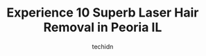 ---
layout: ampstory
image: https://i0.wp.com/www.depkes.org/wp-content/uploads/2023/06/laser-hair-removal-0-in-peoria-il-1685866747.jpeg?resize=640,853
author: techidn
featured: false
description: Discover the impressive array of Laser Hair Removal options in Peoria IL, where you can find 10 of the largest Laser Hair Removal establishments in the area. From renowned classics to hidden
title: Experience 10 Superb Laser Hair Removal in Peoria IL
cover:
   title: Experience 10 Superb Laser Hair Removal in Peoria IL
   subtitle: Rickpate
   background: https://www.depkes.org/wp-content/uploads/2023/06/laser-hair-removal-0-in-peoria-il-1685866747.jpeg

pages: 
 - layout: thirds
   top: <h1>#1 Corpo Bello Salon Day Spa & Boutique - Peoria, IL</h1>
   bottom: "<p>Jordan was absolutely AMAZING at mine and my girls hair and makeup for my wedding July 9th! She came to my location and was ready to go from the start. Her and her assist</p>"
   background: https://www.depkes.org/wp-content/uploads/2023/06/laser-hair-removal-1-in-peoria-il-1685866747.jpeg
   backgroundblur: true
 - layout: thirds
   top: <h1>#2 Milan Laser Hair Removal</h1>
   bottom: "<p>I cannot say enough good things about my experience at Milan Laser. I consistently recommend it to friends and always say, I wish I would have gone there sooner. The offi</p>"
   background: https://www.depkes.org/wp-content/uploads/2023/06/laser-hair-removal-2-in-peoria-il-1685866748.jpeg
   cta:
      link: https://www.depkes.org/blog/experience-10-superb-laser-hair-removal-in-peoria-il/
      text: Experience 10 Superb Laser Hair Removal in Peoria IL
 - layout: thirds
   top: <h1>#3 Vanilla Sugar Face & Body</h1>
   bottom: "<p>2001 W Willow Knolls Dr # 201, Peoria, IL 61614, United States</p>"
   background: https://www.depkes.org/wp-content/uploads/2023/06/laser-hair-removal-3-in-peoria-il-1685866748.jpeg
   cta:
      link: https://www.depkes.org/blog/experience-10-superb-laser-hair-removal-in-peoria-il/
      text: Experience 10 Superb Laser Hair Removal in Peoria IL
 - layout: thirds
   top: <h1>#4 Sandia Salon + Spa</h1>
   bottom: "<p>4701 N University St, Peoria, IL 61614, United States</p>"
   background: https://images.unsplash.com/photo-1533735380053-eb8d0759b24a?ixlib=rb-4.0.3&ixid=MnwxMjA3fDB8MHxwaG90by1wYWdlfHx8fGVufDB8fHx8&auto=format&fit=crop&w=640&h=853&q=80
   cta:
      link: https://www.depkes.org/blog/experience-10-superb-laser-hair-removal-in-peoria-il/
      text: Experience 10 Superb Laser Hair Removal in Peoria IL
 - layout: thirds
   top: <h1>#5 The Beach House Skincare & Spa</h1>
   bottom: "<p>7501 N University St #204, Peoria, IL 61614, United States</p>"
   background: https://images.unsplash.com/photo-1609083590460-7b8cc0ca65f8?ixlib=rb-4.0.3&ixid=MnwxMjA3fDB8MHxwaG90by1wYWdlfHx8fGVufDB8fHx8&auto=format&fit=crop&w=640&h=853&q=80
   cta:
      link: https://www.depkes.org/blog/experience-10-superb-laser-hair-removal-in-peoria-il/
      text: Experience 10 Superb Laser Hair Removal in Peoria IL
 - layout: thirds
   top: <h1>#6 Skin Solutions with Kari Jones</h1>
   bottom: "<p>4809 N Sheridan Rd ste f, Peoria, IL 61614, United States</p>"
   background: https://images.unsplash.com/photo-1574169208507-84376144848b?ixlib=rb-4.0.3&ixid=MnwxMjA3fDB8MHxwaG90by1wYWdlfHx8fGVufDB8fHx8&auto=format&fit=crop&w=640&h=853&q=80
   cta:
      link: https://www.depkes.org/blog/experience-10-superb-laser-hair-removal-in-peoria-il/
      text: Experience 10 Superb Laser Hair Removal in Peoria IL
 - layout: thirds
   top: <h1>#7 Skin Dimensions</h1>
   bottom: "<p>4909 North Glen Park Place, Peoria, IL 61614, United States</p>"
   background: https://images.unsplash.com/photo-1546497974-b213c9efb599?ixlib=rb-4.0.3&ixid=MnwxMjA3fDB8MHxwaG90by1wYWdlfHx8fGVufDB8fHx8&auto=format&fit=crop&w=640&h=853&q=80
   cta:
      link: https://www.depkes.org/blog/experience-10-superb-laser-hair-removal-in-peoria-il/
      text: Experience 10 Superb Laser Hair Removal in Peoria IL
 - layout: thirds
   middle: Continue reading...
   background: https://images.unsplash.com/photo-1489694553447-4c9339da310d?ixlib=rb-4.0.3&ixid=MnwxMjA3fDB8MHxwaG90by1wYWdlfHx8fGVufDB8fHx8&auto=format&fit=crop&w=640&h=853&q=80
   cta:
      link: https://www.depkes.org/blog/experience-10-superb-laser-hair-removal-in-peoria-il/
      text: Experience 10 Superb Laser Hair Removal in Peoria IL
      
---